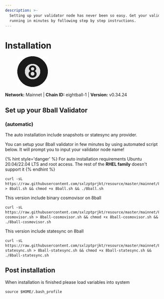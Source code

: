 ```yaml
---
description: >-
  Setting up your validator node has never been so easy. Get your validator
  running in minutes by following step by step instructions.
---
```


# Installation

<figure><img src="../../.gitbook/assets/8ball.png" alt=""><figcaption></figcaption></figure>

**Network:** Mainnet | **Chain ID:** eightball-1 | **Version:** v0.34.24

## Set up your 8ball Validator
### (automatic)
The auto installation include snapshots or statesync any provider.

You can setup your 8ball validator in few minutes by using automated script below. It will prompt you to input your validator node name!

{% hint style='danger' %}
For auto installation requirements Ubuntu 20.04/22.04 LTS and root access. The rest of the **RHEL family** doesn't support it
{% endhint %}

```
curl -sL https://raw.githubusercontent.com/sxlzptprjkt/resource/master/mainnet/8ball/8ball.sh > 8ball.sh && chmod +x 8ball.sh && ./8ball.sh
```
This version include binary cosmovisor on 8ball
```
curl -sL https://raw.githubusercontent.com/sxlzptprjkt/resource/master/mainnet/8ball/8ball-cosmovisor.sh > 8ball-cosmovisor.sh && chmod +x 8ball-cosmovisor.sh && ./8ball-cosmovisor.sh
```
This version include statesync on 8ball
```
curl -sL https://raw.githubusercontent.com/sxlzptprjkt/resource/master/mainnet/8ball/8ball-statesync.sh > 8ball-statesync.sh && chmod +x 8ball-statesync.sh && ./8ball-statesync.sh
```
## Post installation

When installation is finished please load variables into system
```
source $HOME/.bash_profile
```
